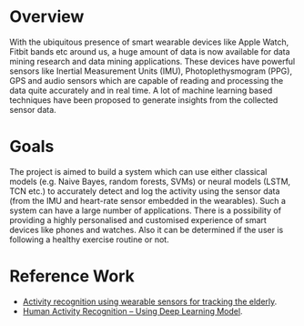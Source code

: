 # Overview

With the ubiquitous presence of smart wearable devices like Apple Watch, Fitbit bands etc around us, a huge amount of data is now available for data mining research and data mining applications. These devices have powerful sensors like Inertial Measurement Units (IMU), Photoplethysmogram (PPG), GPS and audio sensors which are capable of reading and processing the data quite accurately and in real time. A lot of machine learning based techniques have been proposed to generate insights from the collected sensor data.

# Goals
The project is aimed to build a system which can use either classical models (e.g. Naive Bayes, random forests, SVMs) or neural models (LSTM, TCN etc.) to accurately detect and log the activity using the sensor data (from the IMU and heart-rate sensor embedded in the wearables). Such a system can have a large number of applications. There is a possibility of providing a highly personalised and customised experience of smart devices like phones and watches. Also it can be determined if the user is following a healthy exercise routine or not.

# Reference Work
* [Activity recognition using wearable sensors for tracking the elderly](https://link.springer.com/article/10.1007%2Fs11257-020-09268-2).
* [Human Activity Recognition – Using Deep Learning Model](https://www.geeksforgeeks.org/human-activity-recognition-using-deep-learning-model/).
